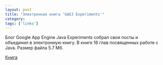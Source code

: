 ```yaml
---
layout: post
title: "Электронная книга 'GAEJ Experiments'"
category: 
tags: ['links']
---
```

Блог Google App Engine Java Experiments собрал свои посты и объединил в электронную книгу. В книге 16 глав посвященных работе с Java. Размер файла 5.7 Мб. 

[Книга](http://gaejexperiments.wordpress.com/gaej-experiments-ebook/)
